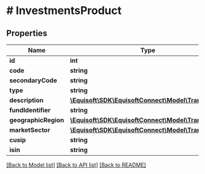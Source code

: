 # # InvestmentsProduct

## Properties

Name | Type | Description | Notes
------------ | ------------- | ------------- | -------------
**id** | **int** |  | [optional]
**code** | **string** |  | [optional]
**secondaryCode** | **string** |  | [optional]
**type** | **string** |  | [optional]
**description** | [**\Equisoft\SDK\EquisoftConnect\Model\Translation[]**](Translation.md) |  | [optional]
**fundIdentifier** | **string** |  | [optional]
**geographicRegion** | [**\Equisoft\SDK\EquisoftConnect\Model\Translation[]**](Translation.md) |  | [optional]
**marketSector** | [**\Equisoft\SDK\EquisoftConnect\Model\Translation[]**](Translation.md) |  | [optional]
**cusip** | **string** |  | [optional]
**isin** | **string** |  | [optional]

[[Back to Model list]](../../README.md#models) [[Back to API list]](../../README.md#endpoints) [[Back to README]](../../README.md)
